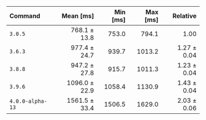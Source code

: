 | Command | Mean [ms] | Min [ms] | Max [ms] | Relative |
|:---|---:|---:|---:|---:|
| `3.0.5` | 768.1 ± 13.8 | 753.0 | 794.1 | 1.00 |
| `3.6.3` | 977.4 ± 24.7 | 939.7 | 1013.2 | 1.27 ± 0.04 |
| `3.8.8` | 947.2 ± 27.8 | 915.7 | 1011.3 | 1.23 ± 0.04 |
| `3.9.6` | 1096.0 ± 22.9 | 1058.4 | 1130.9 | 1.43 ± 0.04 |
| `4.0.0-alpha-13` | 1561.5 ± 33.4 | 1506.5 | 1629.0 | 2.03 ± 0.06 |
